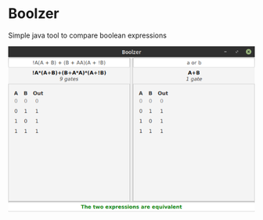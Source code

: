 # Boolzer
Simple java tool to compare boolean expressions
  
![screenshot](https://github.com/Vynskir/boolzer/blob/master/src/main/rsc/images/screenshot.png)
